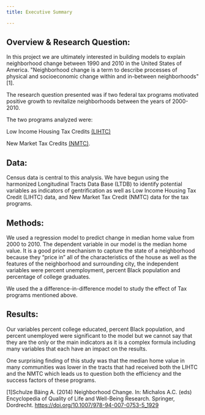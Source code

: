 ```yaml
---
title: Executive Summary

---
```




## Overview & Research Question:

In this project we are ultimately interested in building models to explain neighborhood change between 1990 and 2010 in the United States of America.
"Neighborhood change is a term to describe processes of physical and socioeconomic change within and in-between neighborhoods" [1].

The research question presented was if two federal tax programs motivated positive growth to revitalize neighborhoods between the years of 2000-2010. 

The two programs analyzed were:

Low Income Housing Tax Credits [(LIHTC)](https://www.taxpolicycenter.org/briefing-book/what-low-income-housing-tax-credit-and-how-does-it-work)

New Market Tax Credits  [(NMTC)](https://www.novoco.com/resource-centers/new-markets-tax-credits/nmtc-basics/new-markets-tax-credit-program-summary).

## Data:

Census data is central to this analysis. We have begun using the harmonized Longitudinal Tracts Data Base (LTDB) to identify potential variables as indicators of 
gentrification as well as Low Income Housing Tax Credit (LIHTC) data, and New Market Tax Credit (NMTC) data for the tax programs.

## Methods:

We used a regression model to predict change in median home value from 2000 to 2010. The dependent variable in our model is the median home value. It is a good price mechanism to capture the state of a neighborhood because they “price in” all of the characteristics of the house as well as the features of the neighborhood and surrounding city, the independent variables were percent unemployment, percent Black population and percentage of college graduates.

We used the a difference-in-difference model to study the effect of Tax programs mentioned above.

## Results:

Our variables percent college educated, percent Black population, and percent unemployed were significant to the model but we cannot say that they are the only or the main indicators as it is a complex formula including many variables that each have an impact on the results.

One surprising finding of this study was that the median home value in many communities was lower in the tracts that had received both the LIHTC and the NMTC which leads us to question both the efficiency and the success factors of these programs.




[1]Schulze Bäing A. (2014) Neighborhood Change. In: Michalos A.C. (eds) Encyclopedia of Quality of Life and Well-Being Research. Springer, Dordrecht. https://doi.org/10.1007/978-94-007-0753-5_1929
